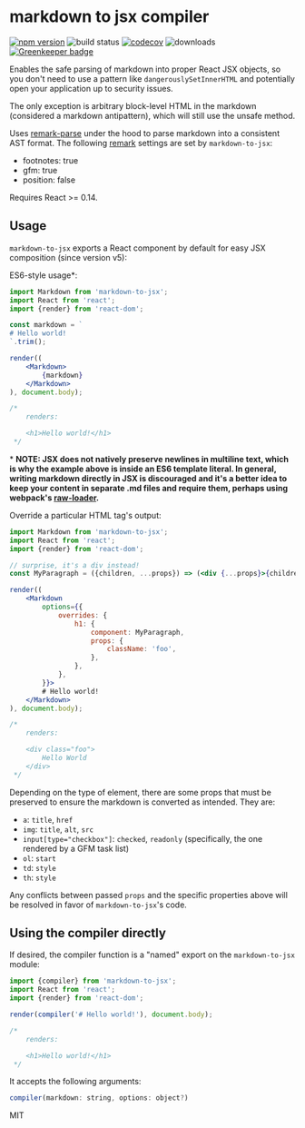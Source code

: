 # markdown to jsx compiler

[![npm version](https://badge.fury.io/js/markdown-to-jsx.svg)](https://badge.fury.io/js/markdown-to-jsx) ![build status](https://api.travis-ci.org/probablyup/markdown-to-jsx.svg) [![codecov](https://codecov.io/gh/probablyup/markdown-to-jsx/branch/master/graph/badge.svg)](https://codecov.io/gh/probablyup/markdown-to-jsx) ![downloads](https://img.shields.io/npm/dm/markdown-to-jsx.svg) [![Greenkeeper badge](https://badges.greenkeeper.io/probablyup/markdown-to-jsx.svg)](https://greenkeeper.io/)

Enables the safe parsing of markdown into proper React JSX objects, so you don't need to use a pattern like `dangerouslySetInnerHTML` and potentially open your application up to security issues.

The only exception is arbitrary block-level HTML in the markdown (considered a markdown antipattern), which will still use the unsafe method.

Uses [remark-parse](https://github.com/wooorm/remark-parse) under the hood to parse markdown into a consistent AST format. The following [remark](https://github.com/wooorm/remark) settings are set by `markdown-to-jsx`:

- footnotes: true
- gfm: true
- position: false

Requires React >= 0.14.

## Usage

`markdown-to-jsx` exports a React component by default for easy JSX composition (since version v5):

ES6-style usage\*:

```jsx
import Markdown from 'markdown-to-jsx';
import React from 'react';
import {render} from 'react-dom';

const markdown = `
# Hello world!
`.trim();

render((
    <Markdown>
        {markdown}
    </Markdown>
), document.body);

/*
    renders:

    <h1>Hello world!</h1>
 */
```

\* __NOTE: JSX does not natively preserve newlines in multiline text, which is why the example above is inside an ES6 template literal. In general, writing markdown directly in JSX is discouraged and it's a better idea to keep your content in separate .md files and require them, perhaps using webpack's [raw-loader](https://github.com/webpack-contrib/raw-loader).__

Override a particular HTML tag's output:

```jsx
import Markdown from 'markdown-to-jsx';
import React from 'react';
import {render} from 'react-dom';

// surprise, it's a div instead!
const MyParagraph = ({children, ...props}) => (<div {...props}>{children}</div>);

render((
    <Markdown
        options={{
            overrides: {
                h1: {
                    component: MyParagraph,
                    props: {
                        className: 'foo',
                    },
                },
            },
        }}>
        # Hello world!
    </Markdown>
), document.body);

/*
    renders:

    <div class="foo">
        Hello World
    </div>
 */
```

Depending on the type of element, there are some props that must be preserved to ensure the markdown is converted as intended. They are:

- `a`: `title`, `href`
- `img`: `title`, `alt`, `src`
- `input[type="checkbox"]`: `checked`, `readonly` (specifically, the one rendered by a GFM task list)
- `ol`: `start`
- `td`: `style`
- `th`: `style`

Any conflicts between passed `props` and the specific properties above will be resolved in favor of `markdown-to-jsx`'s code.

## Using the compiler directly

If desired, the compiler function is a "named" export on the `markdown-to-jsx` module:

```jsx
import {compiler} from 'markdown-to-jsx';
import React from 'react';
import {render} from 'react-dom';

render(compiler('# Hello world!'), document.body);

/*
    renders:

    <h1>Hello world!</h1>
 */
```

It accepts the following arguments:

```js
compiler(markdown: string, options: object?)
```

MIT
